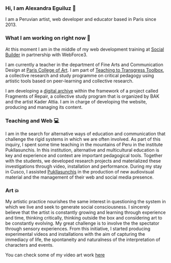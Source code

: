 
### Hi, I am Alexandra Eguiluz :wave:
I am a Peruvian artist, web developer and educator based in Paris since 2013.

### What I am working on right now 👀

At this moment I am in the middle of my web development training at [Social Builder](https://socialbuilder.org/formation-developpeuse-web/) in partnership with WebForce3. 

I am currently a teacher in the department of Fine Arts and Communication Design at [Paris College of Art](https://www.paris.edu/). I am part of [Teaching to Transgress Toolbox](http://ttttoolbox.net/r/About.md), a collective research and study programme on critical pedagogy using artistic tools based on peer-learning and collective research.

I am developing a [digital archive](https://loasis.site/) within the framework of a project called Fragments of Repair, a collective study program that is organized by BAK and the artist Kader Attia. I am in charge of developing the website, producing and managing its content.

### Teaching and Web 💻

I am in the search for alternative ways of education and communication that challenge the rigid systems in which we are often involved. As part of this inquiry, I spent some time teaching in the mountains of Peru in the institute Pukllasunchis. In this institution, alternative and multicultural education is key and experience and context are important pedagogical tools. Together with the students, we developed research projects and materialized these investigations through video, installation and performance. During my stay in Cusco, I assisted [Pukllasunchis](https://pukllasunchis.org/iesp-pukllasunchis) in the production of new audiovisual material and the management of their web and social media presence.

### Art 💥

My artistic practice nourishes the same interest in questioning the system in which we live and seek to generate social consciousness. I sincerely believe that the artist is constantly growing and learning through experience and time, thinking critically, thinking outside the box and considering art to be constantly evolving. My great challenge is to involve the the spectator through sensory experiences. From this initiative, I started producing experimental videos and installations with the aim of capturing the immediacy of life, the spontaneity and naturalness of the interpretation of characters and events.

You can check some of my video art work [here](https://vimeo.com/user5856581)
